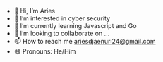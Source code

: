 - 👋 Hi, I’m Aries
- 👀 I’m interested in cyber security
- 🌱 I’m currently learning Javascript and Go
- 💞️ I’m looking to collaborate on ...
- 📫 How to reach me ariesdjaenuri24@gmail.com
- 😄 Pronouns: He/Him

<!---
AriesDjae/AriesDjae is a ✨ special ✨ repository because its `README.md` (this file) appears on your GitHub profile.
You can click the Preview link to take a look at your changes.
--->
